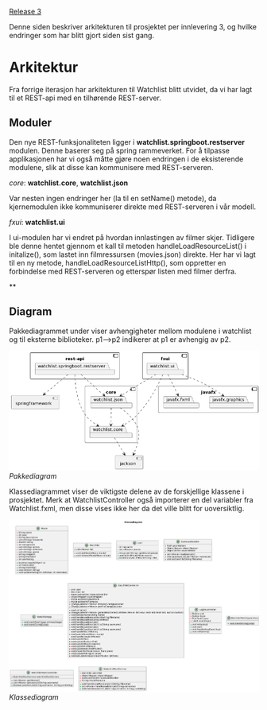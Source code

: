 [Release 3](release3.md)

Denne siden beskriver arkitekturen til prosjektet per innlevering 3, og hvilke endringer som har blitt gjort siden sist gang.

# Arkitektur

Fra forrige iterasjon har arkitekturen til Watchlist blitt utvidet, da vi har lagt til et REST-api med en tilhørende REST-server.

## Moduler

Den nye REST-funksjonaliteten ligger i __watchlist.springboot.restserver__ modulen. Denne baserer seg på spring rammeverket. For å tilpasse applikasjonen har vi også måtte gjøre noen endringen i de eksisterende modulene, slik at disse kan kommunisere med REST-serveren.

*core*: __watchlist.core__, __watchlist.json__

Var nesten ingen endringer her (la til en setName() metode), da kjernemodulen ikke kommuniserer direkte med REST-serveren i vår modell.

*fxui*: __watchlist.ui__

I ui-modulen har vi endret på hvordan innlastingen av filmer skjer. Tidligere ble denne hentet gjennom et kall til metoden handleLoadResourceList() i initalize(), som lastet inn filmressursen (movies.json) direkte. Her har vi lagt til en ny metode, handleLoadResourceListHttp(), som oppretter en forbindelse med REST-serveren og etterspør listen med filmer derfra.

**

## Diagram

Pakkediagrammet under viser avhengigheter mellom modulene i watchlist og til eksterne biblioteker. p1-->p2 indikerer at p1 er avhengig av p2.

![Pakkediagram](images/pakkediagram.png)
*Pakkediagram*

Klassediagrammet viser de viktigste delene av de forskjellige klassene i prosjektet. Merk at WatchlistController også importerer en del variabler fra Watchlist.fxml, men disse vises ikke her da det ville blitt for uoversiktlig.

![Klassediagram](images/klassediagram.png)
*Klassediagram*
